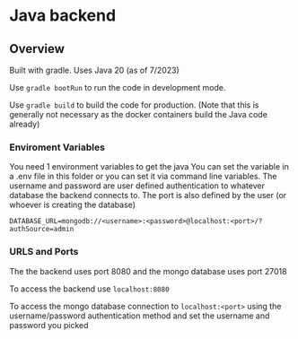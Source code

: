 # Java backend

## Overview

Built with gradle. Uses Java 20 (as of 7/2023)

Use `gradle bootRun` to run the code in development mode. 

Use `gradle build` to build the code for production. (Note that this is generally not necessary as the docker containers build the Java code already)

### Enviroment Variables

You need 1 environment variables to get the java You can set the variable in a .env file in this folder or you can set it via command line variables.
The username and password are user defined authentication to whatever database the backend connects to. The port is also defined by the user (or whoever is creating the database)

```
DATABASE_URL=mongodb://<username>:<password>@localhost:<port>/?authSource=admin
```

### URLS and Ports

The the backend uses port 8080 and the mongo database uses port 27018

To access the backend use `localhost:8080`

To access the mongo database connection to `localhost:<port>` using the username/password authentication method and set the 
username and password you picked

